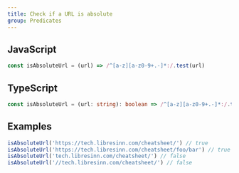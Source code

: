 ```yaml
---
title: Check if a URL is absolute
group: Predicates
---
```


## JavaScript
```js
const isAbsoluteUrl = (url) => /^[a-z][a-z0-9+.-]*:/.test(url)
```

## TypeScript
```ts
const isAbsoluteUrl = (url: string): boolean => /^[a-z][a-z0-9+.-]*:/.test(url)
```

## Examples
```js
isAbsoluteUrl('https://tech.libresinn.com/cheatsheet/') // true
isAbsoluteUrl('https://tech.libresinn.com/cheatsheet/foo/bar') // true
isAbsoluteUrl('tech.libresinn.com/cheatsheet/') // false
isAbsoluteUrl('//tech.libresinn.com/cheatsheet/') // false
```
